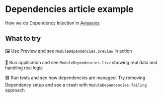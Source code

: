 # Dependencies article example

How we do Dependency Injection in [Aviasales](https://avisales.com)

## What to try

🖼️ Use Preview and see `ModuleDependencies.preview` in action

📱 Run application and see `ModuleDependencies.live` showing real data and handling real logic

🟥 Run tests and see how dependencies are managed. Try removing Dependency setup and see a crash with `ModuleDependencies.failing` approach

